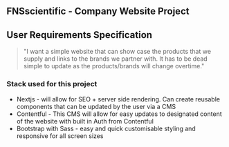 ## FNSscientific - Company Website Project

## User Requirements Specification

> "I want a simple website that can show case the products that we supply and links to the brands we partner with. It has to be dead simple to update as the products/brands will change overtime."

### Stack used for this project

- Nextjs - will allow for SEO + server side rendering. Can create reusable components that can be updated by the user via a CMS
- Contentful - This CMS will allow for easy updates to designated content of the website with built in Auth from Contentful
- Bootstrap with Sass - easy and quick customisable styling and responsive for all screen sizes
